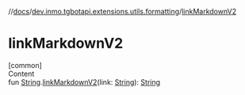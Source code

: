 //[docs](../../index.md)/[dev.inmo.tgbotapi.extensions.utils.formatting](index.md)/[linkMarkdownV2](link-markdown-v2.md)



# linkMarkdownV2  
[common]  
Content  
fun [String](https://kotlinlang.org/api/latest/jvm/stdlib/kotlin/-string/index.html).[linkMarkdownV2](link-markdown-v2.md)(link: [String](https://kotlinlang.org/api/latest/jvm/stdlib/kotlin/-string/index.html)): [String](https://kotlinlang.org/api/latest/jvm/stdlib/kotlin/-string/index.html)  



